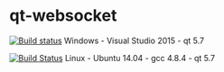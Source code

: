 # qt-websocket

[![Build status](https://ci.appveyor.com/api/projects/status/bueovnab33vhs24x?svg=true)](https://ci.appveyor.com/project/HongJianChing/qt-websocket)
Windows - Visual Studio 2015 - qt 5.7

[![Build Status](https://travis-ci.org/allyusd/qt-websocket.svg?branch=master)](https://travis-ci.org/allyusd/qt-websocket)
Linux - Ubuntu 14.04 - gcc 4.8.4 - qt 5.7
